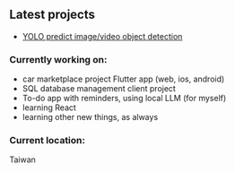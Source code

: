 ## Latest projects
- [YOLO predict image/video object detection]([https://www.example.com](https://yolo-predict-tester.vercel.app/))

### Currently working on:
- car marketplace project Flutter app (web, ios, android)
- SQL database management client project
- To-do app with reminders, using local LLM (for myself)
- learning React
- learning other new things, as always

### Current location:
Taiwan

<!--
**legitlex/legitlex** is a ✨ _special_ ✨ repository because its `README.md` (this file) appears on your GitHub profile.

Here are some ideas to get you started:

- 🔭 I’m currently working on ...
- 🌱 I’m currently learning ...
- 👯 I’m looking to collaborate on ...
- 🤔 I’m looking for help with ...
- 💬 Ask me about ...
- 📫 How to reach me: ...
- ⚡ Fun fact: ...
-->
